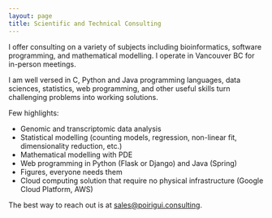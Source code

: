 ```yaml
---
layout: page
title: Scientific and Technical Consulting
---
```


I offer consulting on a variety of subjects including bioinformatics, software
programming, and mathematical modelling. I operate in Vancouver BC for in-person
meetings.

I am well versed in C, Python and Java programming languages, data sciences,
statistics, web programming, and other useful skills turn challenging problems
into working solutions.

Few highlights:

 - Genomic and transcriptomic data analysis
 - Statistical modelling (counting models, regression, non-linear fit,
 dimensionality reduction, etc.)
 - Mathematical modelling with PDE
 - Web programming in Python (Flask or Django) and Java (Spring)
 - Figures, everyone needs them
 - Cloud computing solution that require no physical infrastructure (Google
   Cloud Platform, AWS)

The best way to reach out is at [sales@poirigui.consulting](mailto:sales@poirigui.consulting).
